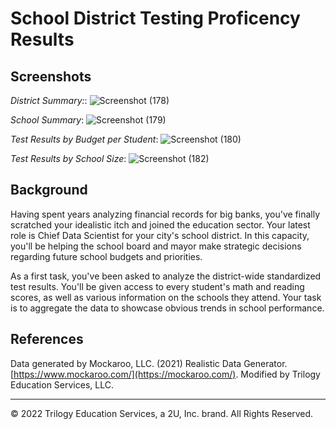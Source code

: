 # School District Testing Proficency Results

## Screenshots
*District Summary:*:
![Screenshot (178)](https://user-images.githubusercontent.com/101612220/193123808-0d5b348e-c5b1-40b7-9609-3269f470803a.png)

*School Summary*:
![Screenshot (179)](https://user-images.githubusercontent.com/101612220/193124245-61a52b8f-2039-4b25-8bad-24b19e888cec.png)

*Test Results by Budget per Student*:
![Screenshot (180)](https://user-images.githubusercontent.com/101612220/193124912-f7c46ef6-de07-41cb-ac51-80411bbd2cd1.png)

*Test Results by School Size*:
![Screenshot (182)](https://user-images.githubusercontent.com/101612220/193125179-70d4b504-f5c0-4827-9d8f-c1abc845e2d3.png)


## Background

Having spent years analyzing financial records for big banks, you've finally scratched your idealistic itch and joined the education sector. Your latest role is Chief Data Scientist for your city's school district. In this capacity, you'll be helping the school board and mayor make strategic decisions regarding future school budgets and priorities.

As a first task, you've been asked to analyze the district-wide standardized test results. You'll be given access to every student's math and reading scores, as well as various information on the schools they attend. Your task is to aggregate the data to showcase obvious trends in school performance.

## References

Data generated by Mockaroo, LLC. (2021) Realistic Data Generator. [https://www.mockaroo.com/](https://mockaroo.com/). Modified by Trilogy Education Services, LLC.

- - -

© 2022 Trilogy Education Services, a 2U, Inc. brand. All Rights Reserved.


